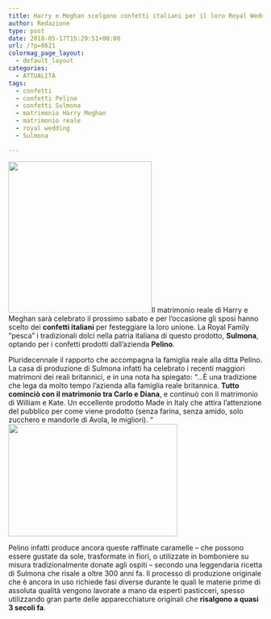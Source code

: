 ```yaml
---
title: Harry e Meghan scelgono confetti italiani per il loro Royal Wedding
author: Redazione
type: post
date: 2018-05-17T15:29:51+00:00
url: /?p=8621
colormag_page_layout:
  - default_layout
categories:
  - ATTUALITÀ
tags:
  - confetti
  - confetti Pelino
  - confetti Sulmona
  - matrimonio Harry Meghan
  - matrimonio reale
  - royal wedding
  - Sulmona

---
```

<img decoding="async" loading="lazy" class="size-medium wp-image-8623 alignleft" src="https://progressonline.it/wp-content/uploads/2018/05/fabbrica-pelino-284x300.jpg" alt="" width="284" height="300" />Il matrimonio reale di Harry e Meghan sarà celebrato il prossimo sabato e per l&#8217;occasione gli sposi hanno scelto dei **confetti italiani** per festeggiare la loro unione. La Royal Family &#8220;pesca&#8221; i tradizionali dolci nella patria italiana di questo prodotto, **Sulmona**, optando per i confetti prodotti dall&#8217;azienda **Pelino**.

Pluridecennale il rapporto che accompagna la famiglia reale alla ditta Pelino. La casa di produzione di Sulmona infatti ha celebrato i recenti maggiori matrimoni dei reali britannici, e in una nota ha spiegato: &#8220;&#8230;È una tradizione che lega da molto tempo l&#8217;azienda alla famiglia reale britannica. **Tutto cominciò con il matrimonio tra Carlo e Diana**, e continuò con il matrimonio di William e Kate. Un eccellente prodotto Made in Italy che attira l&#8217;attenzione del pubblico per come viene prodotto (senza farina, senza amido, solo zucchero e mandorle di Avola, le migliori). &#8220;<img decoding="async" loading="lazy" class=" wp-image-8624 alignright" src="https://progressonline.it/wp-content/uploads/2018/05/confetti-300x200.jpg" alt="" width="335" height="223" />

Pelino infatti produce ancora queste raffinate caramelle &#8211; che possono essere gustate da sole, trasformate in fiori, o utilizzate in bomboniere su misura tradizionalmente donate agli ospiti &#8211; secondo una leggendaria ricetta di Sulmona che risale a oltre 300 anni fa. Il processo di produzione originale che è ancora in uso richiede fasi diverse durante le quali le materie prime di assoluta qualità vengono lavorate a mano da esperti pasticceri, spesso utilizzando gran parte delle apparecchiature originali che **risalgono a quasi 3 secoli fa**.